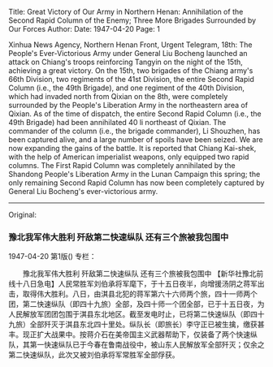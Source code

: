 Title: Great Victory of Our Army in Northern Henan: Annihilation of the Second Rapid Column of the Enemy; Three More Brigades Surrounded by Our Forces
Author:
Date: 1947-04-20
Page: 1

Xinhua News Agency, Northern Henan Front, Urgent Telegram, 18th: The People's Ever-Victorious Army under General Liu Bocheng launched an attack on Chiang's troops reinforcing Tangyin on the night of the 15th, achieving a great victory. On the 15th, two brigades of the Chiang army's 66th Division, two regiments of the 41st Division, the entire Second Rapid Column (i.e., the 49th Brigade), and one regiment of the 40th Division, which had invaded north from Qixian on the 8th, were completely surrounded by the People's Liberation Army in the northeastern area of Qixian. As of the time of dispatch, the entire Second Rapid Column (i.e., the 49th Brigade) had been annihilated 40 li northeast of Qixian. The commander of the column (i.e., the brigade commander), Li Shouzhen, has been captured alive, and a large number of spoils have been seized. We are now expanding the gains of the battle. It is reported that Chiang Kai-shek, with the help of American imperialist weapons, only equipped two rapid columns. The First Rapid Column was completely annihilated by the Shandong People's Liberation Army in the Lunan Campaign this spring; the only remaining Second Rapid Column has now been completely captured by General Liu Bocheng's ever-victorious army.



<hr /> 

Original: 


### 豫北我军伟大胜利  歼敌第二快速纵队  还有三个旅被我包围中

1947-04-20
第1版()
专栏：

　　豫北我军伟大胜利
    歼敌第二快速纵队
    还有三个旅被我包围中
    【新华社豫北前线十八日急电】人民常胜军刘伯承将军麾下，于十五日夜半，向增援汤阴之蒋军出击，取得伟大胜利。八日，由淇县北犯的蒋军第六十六师两个旅，四十一师两个团，第二快速纵队（即四十九旅）全部，及四十师一个团全部，已于十五日夜，为人民解放军团团包围于淇县东北地区。截至发电时止，已将第二快速纵队（即四十九旅）全部歼灭于淇县东北四十里处。纵队长（即旅长）李守正已被生擒，缴获甚丰。现正扩大战果中。按蒋介石在美帝国主义武器帮助下，仅装备了两个快速纵队，其第一快速纵队已于今春在鲁南战役中，被山东人民解放军全部歼灭；仅余之第二快速纵队，此次又被刘伯承将军常胜军全部俘获。
